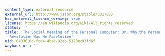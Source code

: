 ```yaml
---
content_type: external-resource
external_url: http://www.jstor.org/stable/3317870
has_external_license_warning: true
license: https://en.wikipedia.org/wiki/All_rights_reserved
status: ''
title: 'The Social Meaning of the Personal Computer: Or, Why the Personal Computer
  Revolution Was No Revolution'
uid: 0433610d-fcd4-4ba0-82ab-5123ec83fd6f
wayback_url: ''
---
```

